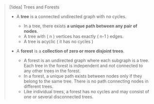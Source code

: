 > [!idea] Trees and Forests
>
> - A **tree** is a connected undirected graph with no cycles.
>   - In a tree, there exists **a unique path between any pair of nodes**.
>   - A tree with \( n \) vertices has exactly \( n-1 \) edges.
>   - A tree is acyclic ( it has no cycles )
>
> - A **forest** is a **collection of zero or more disjoint trees**.
>   - A forest is an undirected graph where each subgraph is a tree. Each tree in the forest is independent and not connected to any other trees in the forest.
>   - In a forest, a unique path exists between nodes only if they belong to the same tree. There is no path connecting nodes in different trees.
>   - Like individual trees, a forest has no cycles and may consist of one or several disconnected trees.

